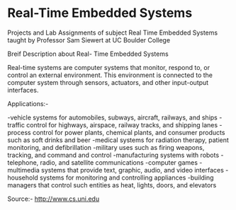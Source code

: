 # Real-Time Embedded Systems

Projects and Lab Assignments of subject Real Time Embedded Systems taught by Professor Sam Siewert at UC Boulder College

Breif Description about Real- Time Embedded Systems

Real-time systems are computer systems that monitor, respond to, or control an external environment. This environment is connected to the computer system through sensors, actuators, and other input-output interfaces.

Applications:-

-vehicle systems for automobiles, subways, aircraft, railways, and ships
-traffic control for highways, airspace, railway tracks, and shipping lanes
-process control for power plants, chemical plants, and consumer products such as soft drinks and beer
-medical systems for radiation therapy, patient monitoring, and defibrillation
-military uses such as firing weapons, tracking, and command and control
-manufacturing systems with robots
-telephone, radio, and satellite communications
-computer games
-multimedia systems that provide text, graphic, audio, and video interfaces
-household systems for monitoring and controlling appliances
-building managers that control such entities as heat, lights, doors, and elevators

Source:- http://www.cs.uni.edu
